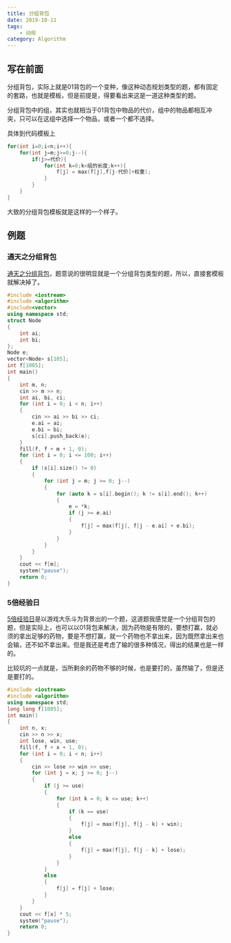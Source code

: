 ```yaml
---
title: 分组背包
date: 2019-10-11
tags: 
    - 动规
category: Algorithm
---
```


## 写在前面

分组背包，实际上就是01背包的一个变种，像这种动态规划类型的题，都有固定的套路，也就是模板，但是前提是，得要看出来这是一道这种类型的题。

分组背包中的组，其实也就相当于01背包中物品的代价，组中的物品都相互冲突，只可以在这组中选择一个物品，或者一个都不选择。

具体到代码模板上

```cpp
for(int i=0;i<n;i++){
    for(int j=m;j>=0;j--){
        if(j>=代价){
            for(int k=0;k<组的长度;k++){
                f[j] = max(f[j],f[j-代价]+权重);
            }
        }
    }
}
```

大致的分组背包模板就是这样的一个样子。

## 例题

### 通天之分组背包

[通天之分组背包](https://www.luogu.org/problem/P1757)，题意说的很明显就是一个分组背包类型的题，所以，直接套模板就解决掉了。

```cpp
#include <iostream>
#include <algorithm>
#include<vector>
using namespace std;
struct Node
{
    int ai;
    int bi;
};
Node e;
vector<Node> s[105];
int f[1005];
int main()
{
    int m, n;
    cin >> m >> n;
    int ai, bi, ci;
    for (int i = 0; i < n; i++)
    {
        cin >> ai >> bi >> ci;
        e.ai = ai;
        e.bi = bi;
        s[ci].push_back(e);
    }
    fill(f, f + m + 1, 0);
    for (int i = 0; i <= 100; i++)
    {
        if (s[i].size() != 0)
        {
            for (int j = m; j >= 0; j--)
            {
                for (auto k = s[i].begin(); k != s[i].end(); k++)
                {
                    e = *k;
                    if (j >= e.ai)
                    {
                        f[j] = max(f[j], f[j - e.ai] + e.bi);
                    }
                }
            }
        }
    }
    cout << f[m];
    system("pause");
    return 0;
}
```

### 5倍经验日

[5倍经验日](https://www.luogu.org/problem/P1802)是以游戏大乐斗为背景出的一个题，这道题我感觉是一个分组背包的题，但是实际上，也可以以01背包来解决，因为药物是有限的，要想打赢，就必须的拿出足够的药物，要是不想打赢，就一个药物也不拿出来，因为既然拿出来也会输，还不如不拿出来。但是我还是考虑了输的很多种情况，得出的结果也是一样的。

比较坑的一点就是，当所剩余的药物不够的时候，也是要打的，虽然输了，但是还是要打的。

```cpp
#include <iostream>
#include <algorithm>
using namespace std;
long long f[1005];
int main()
{
    int n, x;
    cin >> n >> x;
    int lose, win, use;
    fill(f, f + x + 1, 0);
    for (int i = 0; i < n; i++)
    {
        cin >> lose >> win >> use;
        for (int j = x; j >= 0; j--)
        {
            if (j >= use)
            {
                for (int k = 0; k <= use; k++)
                {
                    if (k == use)
                    {
                        f[j] = max(f[j], f[j - k] + win);
                    }
                    else
                    {
                        f[j] = max(f[j], f[j - k] + lose);
                    }
                }
            }
            else
            {
                f[j] = f[j] + lose;
            }
        }
    }
    cout << f[x] * 5;
    system("pause");
    return 0;
}
```